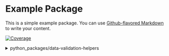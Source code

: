 # Example Package

This is a simple example package. You can use
[Github-flavored Markdown](https://guides.github.com/features/mastering-markdown/)
to write your content.

<!-- Pytest Coverage Comment:Begin -->
<a href="https://github.com/pglagerweij/AWS-demo-project/blob/main/README.md"><img alt="Coverage" src="https://img.shields.io/badge/Coverage-100%25-brightgreen.svg" /></a><details><summary>python_packages/data-validation-helpers </summary><table><tr><th>File</th><th>Stmts</th><th>Miss</th><th>Cover</th></tr><tbody><tr><td colspan="4"><b>python_packages/data-validation-helpers/src</b></td></tr><tr><td>&nbsp; &nbsp;<a href="https://github.com/pglagerweij/AWS-demo-project/blob/main/python_packages/data-validation-helpers/src/__init__.py">__init__.py</a></td><td>0</td><td>0</td><td>100%</td></tr><tr><td>&nbsp; &nbsp;<a href="https://github.com/pglagerweij/AWS-demo-project/blob/main/python_packages/data-validation-helpers/src/examply.py">examply.py</a></td><td>2</td><td>0</td><td>100%</td></tr><tr><td><b>TOTAL</b></td><td><b>2</b></td><td><b>0</b></td><td><b>100%</b></td></tr></tbody></table></details>
<!-- Pytest Coverage Comment:End -->
